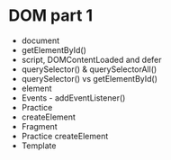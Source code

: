# DOM part 1

- document
- getElementById()
- script, DOMContentLoaded and defer
- querySelector() & querySelectorAll()
- querySelector() vs getElementById()
- element
- Events - addEventListener()
- Practice
- createElement
- Fragment
- Practice createElement
- Template